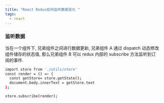 ```yaml
---
title: "React Redux如何监听数据变化 "
tags:
  - react
---
```


### 监听数据

当在一个组件下, 兄弟组件之间进行数据更新, 兄弟组件 A 通过 dispatch 动态修改组件储存的状态值, 那么兄弟组件 B 可以 redux 内部的 subscribe 方法监听到订阅的事件.

```bash
import store from './utils/store'
const render = () => {
  const getStore= store.getState();
  document.body.innerText = getStore.text
};

store.subscribe(render);
```
